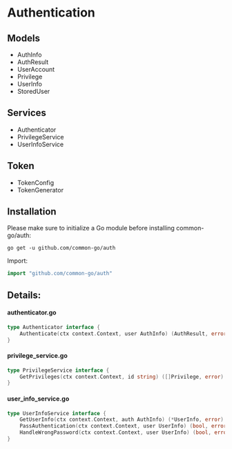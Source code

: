 # Authentication
## Models
- AuthInfo
- AuthResult
- UserAccount
- Privilege
- UserInfo
- StoredUser

## Services
- Authenticator
- PrivilegeService
- UserInfoService

## Token
- TokenConfig
- TokenGenerator

## Installation

Please make sure to initialize a Go module before installing common-go/auth:

```shell
go get -u github.com/common-go/auth
```

Import:

```go
import "github.com/common-go/auth"
```

## Details:
#### authenticator.go
```go
type Authenticator interface {
	Authenticate(ctx context.Context, user AuthInfo) (AuthResult, error)
}
```

#### privilege_service.go
```go
type PrivilegeService interface {
	GetPrivileges(ctx context.Context, id string) ([]Privilege, error)
}
```

#### user_info_service.go
```go
type UserInfoService interface {
	GetUserInfo(ctx context.Context, auth AuthInfo) (*UserInfo, error)
	PassAuthentication(ctx context.Context, user UserInfo) (bool, error)
	HandleWrongPassword(ctx context.Context, user UserInfo) (bool, error)
}
```
